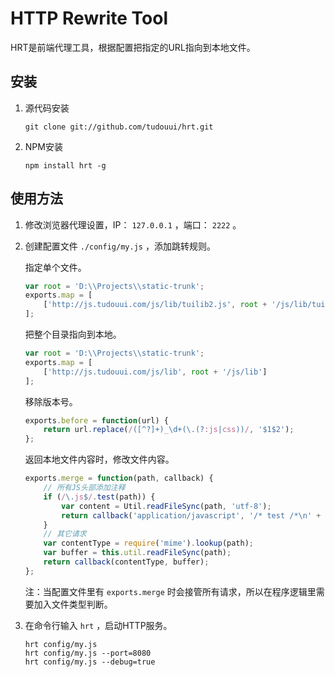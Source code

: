 HTTP Rewrite Tool
=================================================

HRT是前端代理工具，根据配置把指定的URL指向到本地文件。

## 安装

1. 源代码安装
	```
	git clone git://github.com/tudouui/hrt.git
	```

2. NPM安装
	```
	npm install hrt -g
	```

## 使用方法

1. 修改浏览器代理设置，IP： `127.0.0.1` ，端口： `2222` 。

2. 创建配置文件 `./config/my.js` ，添加跳转规则。

	指定单个文件。
	```js
	var root = 'D:\\Projects\\static-trunk';
	exports.map = [
		['http://js.tudouui.com/js/lib/tuilib2.js', root + '/js/lib/tuilib2_combo.js']
	];
	```

	把整个目录指向到本地。
	```js
	var root = 'D:\\Projects\\static-trunk';
	exports.map = [
		['http://js.tudouui.com/js/lib', root + '/js/lib']
	];
	```

	移除版本号。
	```js
	exports.before = function(url) {
		return url.replace(/([^?]+)_\d+(\.(?:js|css))/, '$1$2');
	};
	```

	返回本地文件内容时，修改文件内容。
	```js
	exports.merge = function(path, callback) {
		// 所有JS头部添加注释
		if (/\.js$/.test(path)) {
			var content = Util.readFileSync(path, 'utf-8');
			return callback('application/javascript', '/* test /*\n' + content);
		}
		// 其它请求
		var contentType = require('mime').lookup(path);
		var buffer = this.util.readFileSync(path);
		return callback(contentType, buffer);
	};
	```
	注：当配置文件里有 `exports.merge` 时会接管所有请求，所以在程序逻辑里需要加入文件类型判断。

3. 在命令行输入 `hrt` ，启动HTTP服务。

	```
	hrt config/my.js
	hrt config/my.js --port=8080
	hrt config/my.js --debug=true
	```